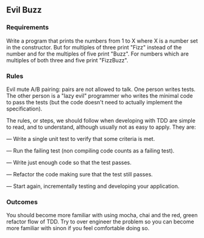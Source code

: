 ## Evil Buzz

### Requirements

Write a program that prints the numbers from 1 to X
where X is a number set in the constructor.
But for multiples of three print "Fizz" instead of the
number and for the multiples of five print "Buzz". For
numbers which are multiples of both three and five
print "FizzBuzz".

### Rules

Evil mute A/B pairing: pairs are not allowed to talk. One person writes tests. The other person is a "lazy evil" programmer who writes the minimal code to pass the tests (but the code doesn't need to actually implement the specification).

The rules, or steps, we should follow when developing with TDD are simple to read, and to understand, although usually not as easy to apply. They are:

— Write a single unit test to verify that some criteria is met.

— Run the failing test (non compiling code counts as a failing test).

— Write just enough code so that the test passes.

— Refactor the code making sure that the test still passes.

— Start again, incrementally testing and developing your application.

### Outcomes

You should become more familiar with using mocha, chai and the red, green refactor flow of TDD.
Try to over engineer the problem so you can become more familiar with sinon if you feel comfortable doing so.
